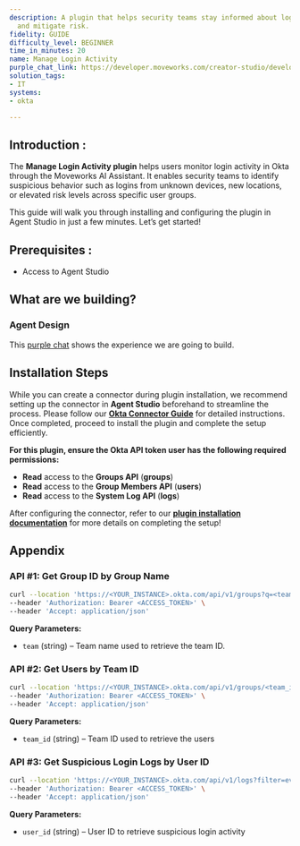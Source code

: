 ```yaml
---
description: A plugin that helps security teams stay informed about login activity
  and mitigate risk.
fidelity: GUIDE
difficulty_level: BEGINNER
time_in_minutes: 20
name: Manage Login Activity
purple_chat_link: https://developer.moveworks.com/creator-studio/developer-tools/purple-chat/?conversation=%7B%22startTimestamp%22%3A%2211%3A43+AM%22%2C%22messages%22%3A%5B%7B%22role%22%3A%22user%22%2C%22parts%22%3A%5B%7B%22richText%22%3A%22Has+anyone+logged+in+from+a+region+where+we+don%27t+operate+as+a+company+in+the+last+week%3F%22%7D%5D%7D%2C%7B%22role%22%3A%22assistant%22%2C%22parts%22%3A%5B%7B%22reasoningSteps%22%3A%5B%7B%22status%22%3A%22success%22%2C%22richText%22%3A%22Queries+Okta+for+logins+from+regions+outside+company+operations+in+the+last+week.%22%7D%5D%7D%2C%7B%22richText%22%3A%22%3Cp%3EFound+logins+from+regions+not+covered+by+our+operations.+Here+are+the+details%3A%3C%2Fp%3E%22%7D%2C%7B%22richText%22%3A%22%3Cb%3E%3Cp%3ELogin+Detail+1%3C%2Fp%3E%3C%2Fb%3E%3Cbr%3E%3Cp%3E%3Cb%3EUser%3A+%3C%2Fb%3EJohn+Doe%3Cbr%3E%3Cb%3ERegion%3A+%3C%2Fb%3ESouth+America%3Cbr%3E%3Cb%3ETime%3A+%3C%2Fb%3E2023-03-21+10%3A00+AM%3Cbr%3E%3C%2Fp%3E%22%7D%2C%7B%22richText%22%3A%22%3Cb%3E%3Cp%3ELogin+Detail+2%3C%2Fp%3E%3C%2Fb%3E%3Cbr%3E%3Cp%3E%3Cb%3EUser%3A+%3C%2Fb%3EJane+Smith%3Cbr%3E%3Cb%3ERegion%3A+%3C%2Fb%3EAustralia%3Cbr%3E%3Cb%3ETime%3A+%3C%2Fb%3E2023-03-22+02%3A00+PM%3Cbr%3E%3C%2Fp%3E%22%7D%5D%7D%2C%7B%22role%22%3A%22assistant%22%2C%22parts%22%3A%5B%7B%22richText%22%3A%22%3Cp%3EWould+you+like+to+file+a+ticket+to+investigate+these+logins%3F%3C%2Fp%3E%22%7D%2C%7B%22buttons%22%3A%5B%7B%22style%22%3A%22filled%22%2C%22buttonText%22%3A%22File+Ticket%22%7D%2C%7B%22style%22%3A%22outlined%22%2C%22buttonText%22%3A%22Ignore%22%7D%5D%7D%5D%7D%5D%7D
solution_tags:
- IT
systems:
- okta

---
```

## **Introduction :**

The **Manage Login Activity plugin** helps users monitor login activity in Okta through the Moveworks AI Assistant. It enables security teams to identify suspicious behavior such as logins from unknown devices, new locations, or elevated risk levels across specific user groups.

This guide will walk you through installing and configuring the plugin in Agent Studio in just a few minutes. Let’s get started!

## **Prerequisites :**

- Access to Agent Studio

## **What are we building?**

### **Agent Design**

This [purple chat](https://developer.moveworks.com/creator-studio/developer-tools/purple-chat/?conversation=%7B%22startTimestamp%22%3A%2211%3A43+AM%22%2C%22messages%22%3A%5B%7B%22parts%22%3A%5B%7B%22richText%22%3A%22Show+me+suspicious+Okta+logins+for+the+IT+Support+group%22%7D%5D%2C%22role%22%3A%22user%22%7D%2C%7B%22parts%22%3A%5B%7B%22reasoningSteps%22%3A%5B%7B%22richText%22%3A%22User+wants+to+see+suspicious+login+activity+from+Okta+for+the+%27IT+Support%27+group.%22%2C%22status%22%3A%22success%22%7D%2C%7B%22richText%22%3A%22Found+group+%27IT+Support%27+in+Okta.%22%2C%22status%22%3A%22success%22%7D%2C%7B%22richText%22%3A%22Analyzed+events+for+suspicious+signals+and+found+2+potential+risks.%22%2C%22status%22%3A%22success%22%7D%5D%7D%2C%7B%22richText%22%3A%22%3Cp%3EI+found+2+suspicious+login+events+for+the+%3Cb%3EIT+Support%3C%2Fb%3E+group%3A%3C%2Fp%3E%3Cp%3E%3Cb%3E1.+User%3A%3C%2Fb%3E+carlos.rayon%40example.com%3C%2Fp%3E%3Cul%3E%3Cli%3E%3Cb%3ETime%3A%3C%2Fb%3E+2024-05-21+08%3A30+AM+UTC%3C%2Fli%3E%3Cli%3E%3Cb%3ELocation%3A%3C%2Fb%3E+Madrid%2C+Spain+%28New+Location%29%3C%2Fli%3E%3Cli%3E%3Cb%3EDevice%3A%3C%2Fb%3E+Chrome+on+Windows%3C%2Fli%3E%3Cli%3E%3Cb%3ERisk%3A%3C%2Fb%3E+Medium%3C%2Fli%3E%3C%2Ful%3E%3Cp%3E%3Cb%3E2.+User%3A%3C%2Fb%3E+emily.wong%40example.com%3C%2Fp%3E%3Cul%3E%3Cli%3E%3Cb%3ETime%3A%3C%2Fb%3E+2024-05-20+10%3A15+PM+UTC%3C%2Fli%3E%3Cli%3E%3Cb%3ELocation%3A%3C%2Fb%3E+San+Francisco%2C+CA%3C%2Fli%3E%3Cli%3E%3Cb%3EDevice%3A%3C%2Fb%3E+Okta+Verify+on+iPhone%3C%2Fli%3E%3Cli%3E%3Cb%3ERisk%3A%3C%2Fb%3E+High+%28Impossible+travel+detected+from+previous+login%29%3C%2Fli%3E%3C%2Ful%3E%22%7D%2C%7B%22citations%22%3A%5B%7B%22citationTitle%22%3A%22Carlos+Rayon%22%2C%22connectorName%22%3A%22okta%22%7D%2C%7B%22citationTitle%22%3A%22Emily+Wong%22%2C%22connectorName%22%3A%22okta%22%7D%5D%7D%5D%2C%22role%22%3A%22assistant%22%7D%5D%7D) shows the experience we are going to build.

## **Installation Steps**

While you can create a connector during plugin installation, we recommend setting up the connector in **Agent Studio** beforehand to streamline the process. Please follow our **[Okta Connector Guide](https://developer.moveworks.com/marketplace/package/?id=okta&hist=home%2Cbrws#how-to-implement)** for detailed instructions. Once completed, proceed to install the plugin and complete the setup efficiently.

**For this plugin, ensure the Okta API token user has the following required permissions:**

- **Read** access to the **Groups API** (**groups**)
- **Read** access to the **Group Members API** (**users**)
- **Read** access to the **System Log API** (**logs**)

After configuring the connector, refer to our [**plugin installation documentation**](https://help.moveworks.com/docs/ai-agent-marketplace-installation) for more details on completing the setup!

## **Appendix**

### **API #1: Get Group ID by Group Name**

```bash
curl --location 'https://<YOUR_INSTANCE>.okta.com/api/v1/groups?q=<team>' \
--header 'Authorization: Bearer <ACCESS_TOKEN>' \
--header 'Accept: application/json'
```

**Query Parameters:**

- `team` (string) – Team name used to retrieve the team ID.

### **API #2: Get Users by Team ID**

```bash
curl --location 'https://<YOUR_INSTANCE>.okta.com/api/v1/groups/<team_id>/users' \
--header 'Authorization: Bearer <ACCESS_TOKEN>' \
--header 'Accept: application/json'
```

**Query Parameters:**

- `team_id` (string) – Team ID used to retrieve the users

### **API #3: Get Suspicious Login Logs by User ID**

```bash
curl --location 'https://<YOUR_INSTANCE>.okta.com/api/v1/logs?filter=eventType%20eq%20%22user.session.start%22%20and%20outcome.result%20eq%20%22SUCCESS%22%20and%20actor.id%20eq%20%22<user_id>%22%20and%20debugContext.debugData.risk%20co%20%22level%3DMEDIUM%22&sortOrder=DESCENDING&limit=1' \
--header 'Authorization: Bearer <ACCESS_TOKEN>' \
--header 'Accept: application/json'
```

**Query Parameters:**

- `user_id` (string) – User ID to retrieve suspicious login activity

